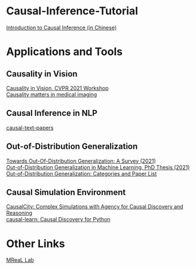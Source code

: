# Causal-Inference-Tutorial
[Introduction to Causal Inference (in Chinese)](https://zhuanlan.zhihu.com/p/403098221)

# Applications and Tools
## Causality in Vision
[Causality in Vision, CVPR 2021 Workshop](http://www.causalityinvision.com/) \
[Causality matters in medical imaging](https://www.nature.com/articles/s41467-020-17478-w.pdf)

## Causal Inference in NLP
[causal-text-papers](https://github.com/causaltext/causal-text-papers) 

## Out-of-Distribution Generalization
[Towards Out-Of-Distribution Generalization: A Survey (2021)](https://arxiv.org/pdf/2108.13624.pdf) \
[Out-of-Distribution Generalization in Machine Learning, PhD Thesis (2021)](https://arxiv.org/pdf/2103.02667.pdf) \
[Out-of-Distribution Generalization: Categories and Paper List](http://out-of-distribution-generalization.com/)

## Causal Simulation Environment
[CausalCity: Complex Simulations with Agency for Causal Discovery and Reasoning](https://causalcity.github.io/) \
[causal-learn: Causal Discovery for Python](https://github.com/cmu-phil/causal-learn)

# Other Links
[MReaL Lab](https://mreallab.github.io/)
